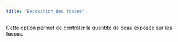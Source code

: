 ```yaml
---
title: "Exposition des fesses"
---
```


Cette option permet de contrôler la quantité de peau exposée sur les fesses.

